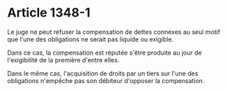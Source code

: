 # Article 1348-1

<p>Le juge ne peut refuser la compensation de dettes connexes au seul motif que l'une des obligations ne serait pas liquide ou exigible.</p><p>Dans ce cas, la compensation est réputée s'être produite au jour de l'exigibilité de la première d'entre elles.</p><p>Dans le même cas, l'acquisition de droits par un tiers sur l'une des obligations n'empêche pas son débiteur d'opposer la compensation.</p>